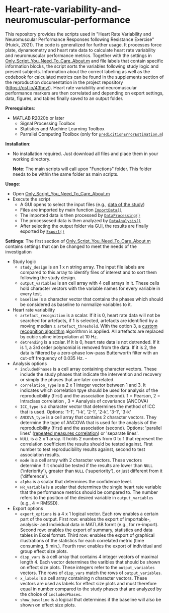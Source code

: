 # Heart-rate-variability-and-neuromuscular-performance

This repository provides the scripts used in "Heart Rate Variability and Neuromuscular Performance Responses following Resistance Exercise" (Huick, 2021). The code is generalized for further usage. It processes force plate, dynamometry and heart rate data to calculate heart rate variability and neuromuscular performance metrics. Together with the settings in [Only_Script_You_Need_To_Care_About.m](https://github.com/lepremiere/heart-rate-variability-and-neuromuscular-performance/blob/main/Only_Script_You_Need_To_Care_About.m) and file labels that contain specific information blocks, the script sorts the variables following study logic and present subjects. Information about the correct labeling as well as the codebook for calculated metrics can be found in the supplements section of the reproduction documentation in the project repository (https://osf.io/43hnv/). Heart rate variability and neuromuscular performance markers are then correlated and depending on export settings, data, figures, and tables finally saved to an output folder.

**Prerequisites**:
-   MATLAB R2020b or later
    -   Signal Processing Toolbox
    -   Statistics and Machine Learning Toolbox
    -   Parrallel Computing Toolbox (only for [`predicitionErrorEstimation.m`](https://github.com/lepremiere/heart-rate-variability-and-neuromuscular-performance/blob/main/predictionErrorEstimation.m))

**Installation**:
-   No installation required. Just download all files and place them in your working directory.
    
    **Note**: The main scripts will call upon "Functions" folder. This folder needs to be within the same folder as main scripts.

**Usage**:
-   Open [Only_Script_You_Need_To_Care_About.m](https://github.com/lepremiere/heart-rate-variability-and-neuromuscular-performance/blob/main/Only_Script_You_Need_To_Care_About.m)
-   Execute the script
    - A GUI opens to select the input files (e.g., [data of the study](https://osf.io/mt7wg/))
    - Files are imported by main function [`ImportData()`](https://github.com/lepremiere/heart-rate-variability-and-neuromuscular-performance/blob/main/Functions/ImportData.m)
    - The imported data is then processed by [`DataProcessing()`](https://github.com/lepremiere/heart-rate-variability-and-neuromuscular-performance/blob/main/Functions/DataProcessing.m)
    - The processesed data is then analyzed by [`DataAnalysis()`](https://github.com/lepremiere/heart-rate-variability-and-neuromuscular-performance/blob/main/Functions/DataAnalysis.m)
    - After selecting the output folder via GUI, the results are finally exported by [`Export()`](https://github.com/lepremiere/heart-rate-variability-and-neuromuscular-performance/blob/main/Functions/Export.m)

**Settings**:
The first section of [Only_Script_You_Need_To_Care_About.m](https://github.com/lepremiere/heart-rate-variability-and-neuromuscular-performance/blob/main/Only_Script_You_Need_To_Care_About.m) contains settings that can be changed to meet the needs of the investigation
-   Study logic
    - `study_design` is an 1 x n string array. The input file labels are compared to this array to identify files of interest and to sort them following the study design. 
    - `output_variables` is an cell array with 4 cell arrays in it. These cells hold character vectors with the variable names for every variable in every test.
    - `baseline` is a character vector that contains the phases which should be considered as baseline to normalize variables to it.
-   Heart rate variability 
    - `artefact_recognition` is a scalar. If it is 0, heart rate data will not be searched for artefacts, if 1 is selected, artefacts are identified by a   moving median ± `artefact_threshold`. With the option 3, a [custom recognition algorithm](https://osf.io/z78jx/) algorithmn is applied. All artefacts are replaced by cubic spline interpolation at 10 Hz. 
    - `detrending` is a scalar. If it is 0, heart rate data is not detrended. If it is 1, a 3rd order polynomial is removed from the data. If it is 2, the data is filtered by a zero-phase low-pass Butterworth filter with an cut-off frequency of 0.035 Hz.    -
-   Analysis options
    - `includedPhases` is a cell array containing character vectors. These include the study phases that indicate the intervention and recovery or simply the phases that are later correlated.
    - `correlation_Type` is a 2 x 1 integer vector between 1 and 3. It indicates which correlation tpye should be used for analysis of the reproducibility (first) and the association (second). 1 = Pearson, 2 = Intraclass correlation , 3 = Aanalysis of covariance (ANCOVA)
    - `ICC_type` is a character vector that determines the method of ICC that is used. Options: '1-1', '1-k', '2-1', '2-k', '3-1', '3-k'
    - `ANCOVA_type` is a cell array that contains 2 character vectors. They determine the type of ANCOVA that is used for the analysis of the reproducibility (first) and the association (second). Options: 'parallel lines' ([repeated measures correlation](https://doi.org/10.3389/fpsyg.2017.00456)) or 'separate lines'.
    - `NULL` is a 2 x 1 array. It holds 2 numbers from 0 to 1 that represent the correlation coefficient the results should be tested against. First number to test reproducibility results against, second to test association results.
    - `mode` is a cell array with 2 character vectors. These vectors determine if it should be tested if the results are lower than `NULL` ('inferiority'), greater than `NULL` ('superiority'), or just different from it ('difference').
    - `alpha` is a scalar that determines the confidence level.
    - `HR_variable` is a scalar that determines the single heart rate variable that the performance metrics should be compared to. The number refers to the position of the desired variable in `output_variables` (e.g., 4 = RMSSD).
- Export options
    - `export_options` is a 4 x 1 logical vector. Each row enables a certain part of the output. First row: enables the export of importable-, analysis- and individual data in MATLAB formt (e.g., for re-import). Second row: enables the export of summary, statistics and data tables in Excel format. Third row: enables the export of graphical illustrations of the statistics for each correlated metric (time consuming, 5 min.). Fourth row: enables the export of individual and group effect size plots.
    - `disp_vars` is a cell array that contains 4  integer vectors of maximal length 4. Each vector determines the varibles that should be shown on effect size plots. These integers refer to the `output_variables` vectors. The rows of `disp_vars` match the rows of `output_variables`.
    - `x_labels` is a cell array containing n character vectors. These vectors are used as labels for effect size plots and must therefore equal in number compared to the study phases that are analyzed by the choice of `includedPhases`.
    - `show_baseline` is a logical that determines if the baseline will also be shown on effect size plots.